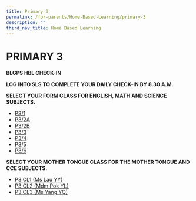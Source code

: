 ```yaml
---
title: Primary 3
permalink: /for-parents/Home-Based-Learning/primary-3
description: ""
third_nav_title: Home Based Learning
---
```

# PRIMARY 3
**BLGPS HBL CHECK-IN**

**LOG INTO SLS TO COMPLETE YOUR DAILY CHECK-IN BY 8.30 A.M.**

**SELECT YOUR FORM CLASS FOR  ENGLISH, MATH AND SCIENCE SUBJECTS.**

* [P3/1](https://docs.google.com/document/d/1WL-eUUZRmx-Ausrs31jNOirQvhc7-_ncWWl3hb52ZzM/edit)
* [P3/2A](https://docs.google.com/document/d/1flne_UwNmkZXDllMVucBTc9ZjHOM0J-icBTbDtatVSo/edit)
* [P3/2B](https://docs.google.com/document/d/1pgto-v-528_kdmRjQLTlDx__tD8sPsyK5ONnlHCjxmo/edit)
* [P3/3](https://docs.google.com/document/d/1pmUbBMt-4TlRj795pc5tI7fNMfFdPDpdkWWPegrxkzY/edit)
* [P3/4](https://docs.google.com/document/d/1l80fvLKRzu1OX8hSAAprEf1i2Z_9qugcqMlTKcoAzbg/edit)
* [P3/5](https://docs.google.com/document/d/1YP1xC7JdNFxKCG_8iAPdsnmtU2OofNhs_H6_b_cGkS4/edit)
* [P3/6](https://docs.google.com/document/d/1BvTKHp4X7XSqIJAkwejEosU0ptaea1799VmWa8yHMDs/edit)

**SELECT YOUR MOTHER TONGUE CLASS FOR THE MOTHER TONGUE AND CCE SUBJECTS.**

* [P3 CL1 (Ms Lau YY)](https://docs.google.com/document/d/12QhXzhTkMZlrvDK-JS8w3Ur7KM0x_BBfeeY8GQoe-xw/edit)
* [P3 CL2 (Mdm Pok YL)](https://docs.google.com/document/d/106gGs2AEAPRBEj0f0KD-GIkiit0Z752hezD3m9kkwhU/edit)
* [P3 CL3 (Ms Yang YQ)](https://docs.google.com/document/d/176nks0XBaKhJbT58d0Etsa1ZxUYpgqWRI3V3U7zol0E/edit)